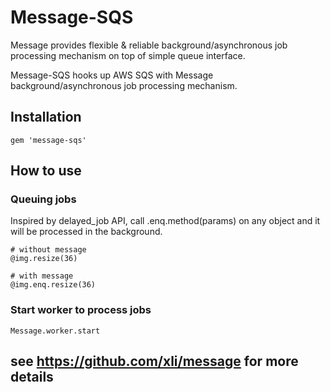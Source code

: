 # Message-SQS

Message provides flexible & reliable background/asynchronous job processing mechanism on top of simple queue interface.

Message-SQS hooks up AWS SQS with Message background/asynchronous job processing mechanism.


## Installation

    gem 'message-sqs'

## How to use

### Queuing jobs

Inspired by delayed_job API, call .enq.method(params) on any object and it will be processed in the background.

    # without message
    @img.resize(36)

    # with message
    @img.enq.resize(36)

### Start worker to process jobs

    Message.worker.start

## see https://github.com/xli/message for more details